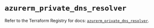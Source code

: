 # `azurerm_private_dns_resolver`

Refer to the Terraform Registry for docs: [`azurerm_private_dns_resolver`](https://registry.terraform.io/providers/hashicorp/azurerm/3.112.0/docs/resources/private_dns_resolver).
